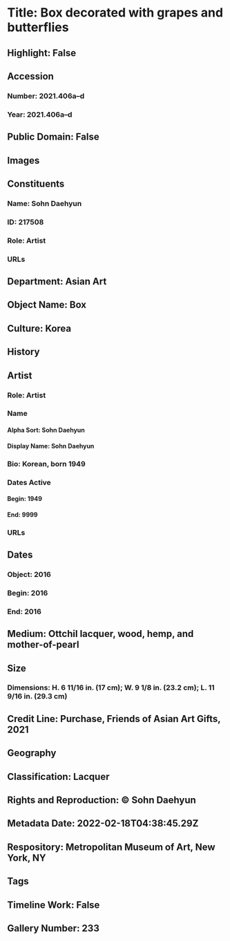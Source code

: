 # Title: Box decorated with grapes and butterflies
## Highlight: False
## Accession
### Number: 2021.406a–d
### Year: 2021.406a–d
## Public Domain: False
## Images
## Constituents
### Name: Sohn Daehyun
### ID: 217508
### Role: Artist
### URLs
## Department: Asian Art
## Object Name: Box
## Culture: Korea
## History
## Artist
### Role: Artist
### Name
#### Alpha Sort: Sohn Daehyun
#### Display Name: Sohn Daehyun
### Bio: Korean, born 1949
### Dates Active
#### Begin: 1949
#### End: 9999
### URLs
## Dates
### Object: 2016
### Begin: 2016
### End: 2016
## Medium: Ottchil lacquer, wood, hemp, and mother-of-pearl
## Size
### Dimensions: H. 6 11/16 in. (17 cm); W. 9 1/8 in. (23.2 cm); L. 11 9/16 in. (29.3 cm)
## Credit Line: Purchase, Friends of Asian Art Gifts, 2021
## Geography
## Classification: Lacquer
## Rights and Reproduction: © Sohn Daehyun
## Metadata Date: 2022-02-18T04:38:45.29Z
## Respository: Metropolitan Museum of Art, New York, NY
## Tags
## Timeline Work: False
## Gallery Number: 233